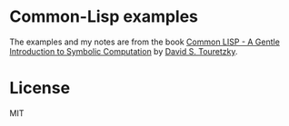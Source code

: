 # Common-Lisp examples

The examples and my notes are from the book [Common LISP - A Gentle Introduction to Symbolic Computation](http://www.cs.cmu.edu/~dst/LispBook/) by [David S. Touretzky](http://www.cs.cmu.edu/~dst/).

# License

MIT
